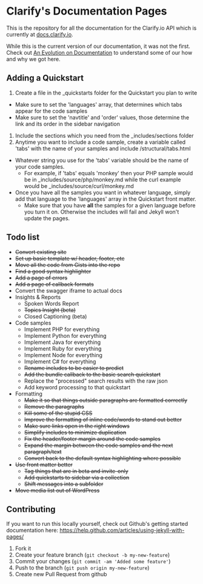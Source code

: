 # Clarify's Documentation Pages

This is the repository for all the documentation for the Clarify.io API which is currently at [docs.clarify.io](http://docs.clarify.io/).

While this is the current version of our documentation, it was not the first. Check out [An Evolution on Documentation](http://clarify.io/blog/an-evolution-in-documentation/) to understand some of our how and why we got here.

## Adding a Quickstart

1. Create a file in the _quickstarts folder for the Quickstart you plan to write
  * Make sure to set the 'languages' array, that determines which tabs appear for the code samples
  * Make sure to set the 'navtitle' and 'order' values, those determine the link and its order in the sidebar navigation
1. Include the sections which you need from the _includes/sections folder
1. Anytime you want to include a code sample, create a variable called 'tabs' with the name of your samples and include /structural/tabs.html
  * Whatever string you use for the 'tabs' variable should be the name of your code samples.
    * For example, if 'tabs' equals 'monkey' then your PHP sample would be in _includes/source/php/monkey.md while the curl example would be _includes/source/curl/monkey.md
  * Once you have all the samples you want in whatever language, simply add that language to the 'languages' array in the Quickstart front matter.
    * Make sure that you have **all** the samples for a given language before you turn it on. Otherwise the includes will fail and Jekyll won't update the pages.

## Todo list

* ~~Convert existing site~~
* ~~Set up basic template w/ header, footer, etc~~
* ~~Move all the code from Gists into the repo~~
* ~~Find a good syntax highlighter~~
* ~~Add a page of errors~~
* ~~Add a page of callback formats~~
* Convert the swagger iframe to actual docs
* Insights & Reports
  * Spoken Words Report
  * ~~Topics Insight (beta)~~
  * Closed Captioning (beta)
* Code samples
  * Implement PHP for everything
  * Implement Python for everything
  * Implement Java for everything
  * Implement Ruby for everything
  * Implement Node for everything
  * Implement C# for everything
  * ~~Rename includes to be easier to predict~~
  * ~~Add the bundle callback to the basic search quickstart~~
  * Replace the "processed" search results with the raw json
  * Add keyword processing to that quickstart
* Formatting
  * ~~Make it so that things outside paragraphs are formatted correctly~~
  * ~~Remove the paragraphs~~
  * ~~Kill some of the stupid CSS~~
  * ~~Improve the formatting of inline code/words to stand out better~~
  * ~~Make sure links open in the right windows~~
  * ~~Simplify includes to minimize duplication~~
  * ~~Fix the header/footer margin around the code samples~~
  * ~~Expand the margin between the code samples and the next paragraph/text~~
  * ~~Convert back to the default syntax highlighting where possible~~
* ~~Use front matter better~~
  * ~~Tag things that are in beta and invite-only~~
  * ~~Add quickstarts to sidebar via a collection~~
  * ~~Shift messages into a subfolder~~
* ~~Move media list out of WordPress~~

## Contributing

If you want to run this locally yourself, check out Github's getting started documentation here: https://help.github.com/articles/using-jekyll-with-pages/

1. Fork it
2. Create your feature branch (`git checkout -b my-new-feature`)
3. Commit your changes (`git commit -am 'Added some feature'`)
4. Push to the branch (`git push origin my-new-feature`)
5. Create new Pull Request from github